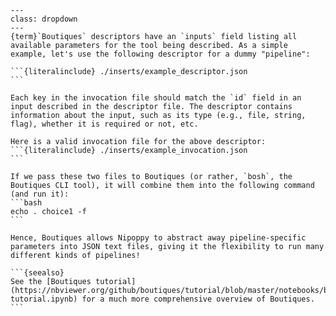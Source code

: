 ````{admonition} Understanding Boutiques descriptors and invocations
---
class: dropdown
---
{term}`Boutiques` descriptors have an `inputs` field listing all available parameters for the tool being described. As a simple example, let's use the following descriptor for a dummy "pipeline":

```{literalinclude} ./inserts/example_descriptor.json
```

Each key in the invocation file should match the `id` field in an input described in the descriptor file. The descriptor contains information about the input, such as its type (e.g., file, string, flag), whether it is required or not, etc.

Here is a valid invocation file for the above descriptor:
```{literalinclude} ./inserts/example_invocation.json
```

If we pass these two files to Boutiques (or rather, `bosh`, the Boutiques CLI tool), it will combine them into the following command (and run it):
```bash
echo . choice1 -f
```

Hence, Boutiques allows Nipoppy to abstract away pipeline-specific parameters into JSON text files, giving it the flexibility to run many different kinds of pipelines!

```{seealso}
See the [Boutiques tutorial](https://nbviewer.org/github/boutiques/tutorial/blob/master/notebooks/boutiques-tutorial.ipynb) for a much more comprehensive overview of Boutiques.
```
````

